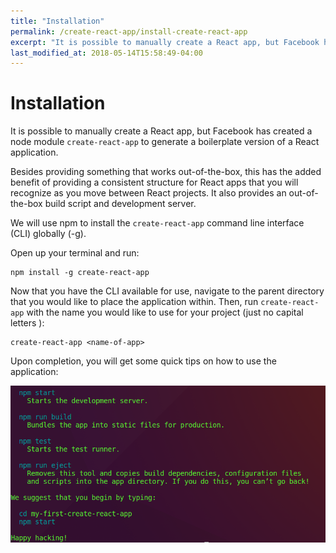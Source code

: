 ```yaml
---
title: "Installation"
permalink: /create-react-app/install-create-react-app
excerpt: "It is possible to manually create a React app, but Facebook has created a node module create-react-app to generate a boilerplate version of a React application."
last_modified_at: 2018-05-14T15:58:49-04:00
---
```


# Installation

It is possible to manually create a React app, but Facebook has created a node module `create-react-app` to generate a boilerplate version of a React application.

Besides providing something that works out-of-the-box, this has the added benefit of providing a consistent structure for React apps that you will recognize as you move between React projects. It also provides an out-of-the-box build script and development server.

We will use npm to install the `create-react-app` command line interface (CLI) globally (-g).

Open up your terminal and run:

```
npm install -g create-react-app
```

Now that you have the CLI available for use, navigate to the parent directory that you would like to place the application within. Then, run `create-react-app` with the name you would like to use for your project (just no capital letters ):

```
create-react-app <name-of-app>
```

Upon completion, you will get some quick tips on how to use the application:

![Install Create React App](/assets/images/install-create-react-app.png)